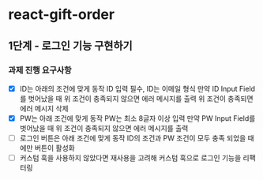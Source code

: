 # react-gift-order

## 1단계 - 로그인 기능 구현하기

### 과제 진행 요구사항

-[x] ID는 아래의 조건에 맞게 동작
        ID 입력 필수, ID는 이메일 형식
        만약 ID Input Field를 벗어났을 때 위 조건이 충족되지 않으면 에러 메시지를 출력
        위 조건이 충족되면 에러 메시지 삭제
-[x] PW는 아래 조건에 맞게 동작
        PW는 최소 8글자 이상 입력
        만약 PW Input Field를 벗어났을 때 위 조건이 충족되지 않으면 에러 메시지를 출력
-[ ] 로그인 버튼은 아래 조건에 맞게 동작
        ID의 조건과 PW 조건이 모두 충족 되었을 때에만 버튼이 활성화
-[ ] 커스텀 훅을 사용하지 않았다면 재사용을 고려해 커스텀 훅으로 로그인 기능을 리팩터링